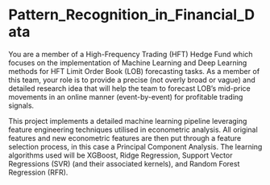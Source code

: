# Pattern_Recognition_in_Financial_Data

You are a member of a High-Frequency Trading (HFT) Hedge Fund which focuses on the
implementation of Machine Learning and Deep Learning methods for HFT Limit Order Book (LOB)
forecasting tasks. As a member of this team, your role is to provide a precise (not overly broad or
vague) and detailed research idea that will help the team to forecast LOB’s mid-price movements in an
online manner (event-by-event) for profitable trading signals.



This project implements a detailed machine learning pipeline leveraging feature engineering techniques utilised in econometric analysis. All original features and new econometric 
features are then put through a feature selection process, in this case a Principal Component Analysis. The learning algorithms used will be XGBoost, Ridge Regression, Support 
Vector Regressions (SVR) (and their associated kernels), and Random Forest Regression (RFR).
